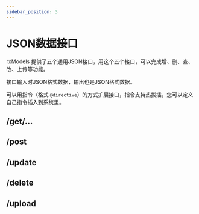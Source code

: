 ```yaml
---
sidebar_position: 3
---
```


# JSON数据接口

rxModels 提供了五个通用JSON接口，用这个五个接口，可以完成增、删、查、改、上传等功能。

接口输入时JSON格式数据，输出也是JSON格式数据。

可以用指令（格式 `@directive`）的方式扩展接口，指令支持热拔插，您可以定义自己指令插入到系统里。

## /get/...

## /post

## /update

## /delete

## /upload
